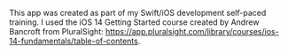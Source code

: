 This app was created as part of my Swift/iOS development self-paced training. I used the iOS 14 Getting Started course created by Andrew Bancroft from PluralSight: https://app.pluralsight.com/library/courses/ios-14-fundamentals/table-of-contents.
